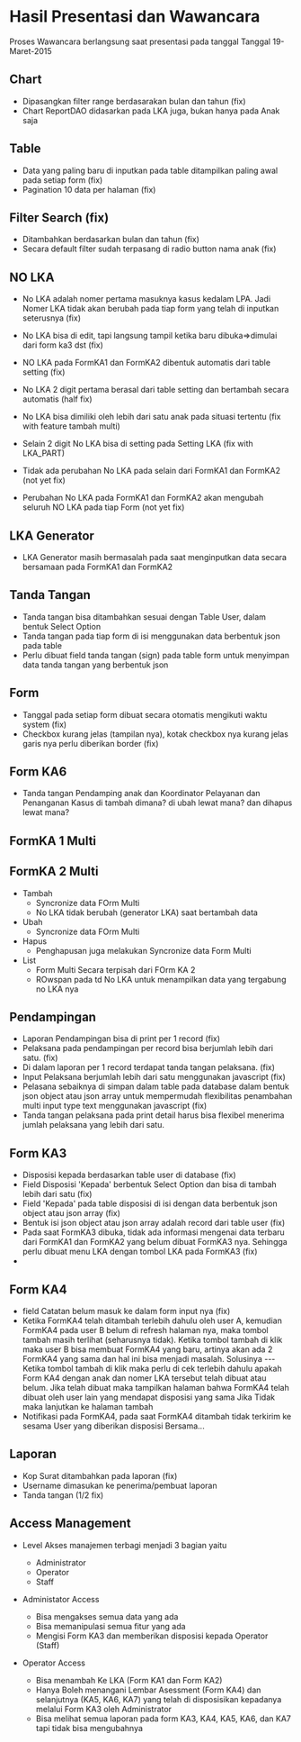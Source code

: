 Hasil Presentasi dan Wawancara
==============================
Proses Wawancara berlangsung saat presentasi pada tanggal Tanggal 19-Maret-2015


Chart
-----
  - Dipasangkan filter range berdasarakan bulan dan tahun (fix)
  - Chart ReportDAO didasarkan pada LKA juga, bukan hanya pada Anak saja


Table
-----
  - Data yang paling baru di inputkan pada table ditampilkan paling awal pada setiap form (fix)
  - Pagination 10 data per halaman (fix)


Filter Search (fix)
-------------
  - Ditambahkan berdasarkan bulan dan tahun (fix)
  - Secara default filter sudah terpasang di radio button nama anak (fix)


NO LKA
------
  - No LKA adalah nomer pertama masuknya kasus kedalam LPA. Jadi Nomer LKA tidak akan berubah
    pada tiap form yang telah di inputkan seterusnya (fix)
  - No LKA bisa di edit, tapi langsung tampil ketika baru dibuka=>dimulai dari form ka3 dst (fix)
  - NO LKA pada FormKA1 dan FormKA2 dibentuk automatis dari table setting (fix)
  - No LKA 2 digit pertama berasal dari table setting dan bertambah secara automatis (half fix)
  - No LKA bisa dimiliki oleh lebih dari satu anak pada situasi tertentu (fix with feature tambah multi)
  - Selain 2 digit No LKA bisa di setting pada Setting LKA (fix with LKA_PART)

  - Tidak ada perubahan No LKA pada selain dari FormKA1 dan FormKA2 (not yet fix)
  - Perubahan No LKA pada FormKA1 dan FormKA2 akan mengubah seluruh NO LKA pada tiap Form (not yet fix)



LKA Generator
-------------
  - LKA Generator masih bermasalah pada saat menginputkan data
    secara bersamaan pada FormKA1 dan FormKA2


Tanda Tangan
------------
  - Tanda tangan bisa ditambahkan sesuai dengan Table User, dalam bentuk Select Option
  - Tanda tangan pada tiap form di isi menggunakan data berbentuk json pada table
  - Perlu dibuat field tanda tangan (sign) pada table form untuk menyimpan
    data tanda tangan yang berbentuk json


Form
----
  - Tanggal pada setiap form dibuat secara otomatis mengikuti waktu system (fix)
  - Checkbox kurang jelas (tampilan nya), kotak checkbox nya
    kurang jelas garis nya perlu diberikan border (fix)


Form KA6
--------
  - Tanda tangan Pendamping anak dan Koordinator Pelayanan dan Penanganan Kasus
    di tambah dimana? di ubah lewat mana? dan dihapus lewat mana?


FormKA 1 Multi
--------------


FormKA 2 Multi
--------------
  - Tambah
    - Syncronize data FOrm Multi
    - No LKA tidak berubah (generator LKA) saat bertambah data
  - Ubah
    - Syncronize data FOrm Multi
  - Hapus
    - Penghapusan juga melakukan Syncronize data Form Multi
  - List
    - Form Multi Secara terpisah dari FOrm KA 2
    - ROwspan pada td No LKA untuk menampilkan data yang tergabung no LKA nya


Pendampingan
------------
  - Laporan Pendampingan bisa di print per 1 record (fix)
  - Pelaksana pada pendampingan per record bisa berjumlah lebih dari satu. (fix)
  - Di dalam laporan per 1 record terdapat tanda tangan pelaksana. (fix)
  - Input Pelaksana berjumlah lebih dari satu menggunakan javascript (fix)
  - Pelasana sebaiknya di simpan dalam table pada database dalam bentuk json object atau json array
    untuk mempermudah flexibilitas penambahan multi input type text menggunakan javascript (fix)
  - Tanda tangan pelaksana pada print detail harus bisa flexibel menerima jumlah
    pelaksana yang lebih dari satu.


Form KA3
--------
  - Disposisi kepada berdasarkan table user di database (fix)
  - Field Disposisi 'Kepada' berbentuk Select Option dan bisa di tambah lebih dari satu (fix)
  - Field 'Kepada' pada table disposisi di isi dengan data berbentuk json object atau json array (fix)
  - Bentuk isi json object atau json array adalah record dari table user (fix)
  - Pada saat FormKA3 dibuka, tidak ada informasi mengenai data terbaru dari FormKA1 dan FormKA2
    yang belum dibuat FormKA3 nya. Sehingga perlu dibuat menu LKA dengan tombol LKA pada FormKA3 (fix)
  -


Form KA4
--------
  - field Catatan belum masuk ke dalam form input nya (fix)
  - Ketika FormKA4 telah ditambah terlebih dahulu oleh user A, kemudian FormKA4
    pada user B belum di refresh halaman nya, maka tombol tambah masih terlihat (seharusnya tidak).
    Ketika tombol tambah di klik maka user B bisa membuat FormKA4 yang baru, artinya akan ada 2 FormKA4
    yang sama dan hal ini bisa menjadi masalah.
    Solusinya --- Ketika tombol tambah di klik maka perlu di cek terlebih dahulu apakah
    Form KA4 dengan anak dan nomer LKA tersebut telah dibuat atau belum.
    Jika telah dibuat maka tampilkan halaman bahwa FormKA4 telah dibuat oleh user lain
    yang mendapat disposisi yang sama
    Jika Tidak maka lanjutkan ke halaman tambah
  - Notifikasi pada FormKA4, pada saat FormKA4 ditambah tidak terkirim
    ke sesama User yang diberikan disposisi Bersama...



Laporan
-------
  - Kop Surat ditambahkan pada laporan (fix)
  - Username dimasukan ke penerima/pembuat laporan
  - Tanda tangan (1/2 fix)


Access Management
-----------------
  - Level Akses manajemen terbagi menjadi 3 bagian yaitu
    - Administrator
    - Operator
    - Staff

  - Administator Access
    - Bisa mengakses semua data yang ada
    - Bisa memanipulasi semua fitur yang ada
    - Mengisi Form KA3 dan memberikan disposisi kepada Operator (Staff)

  - Operator Access
    - Bisa menambah Ke LKA (Form KA1 dan Form KA2)
    - Hanya Boleh menangani Lembar Asessment (Form KA4) dan selanjutnya (KA5, KA6, KA7)
      yang telah di disposisikan kepadanya melalui Form KA3 oleh Administrator
    - Bisa melihat semua laporan pada form KA3, KA4, KA5, KA6, dan KA7 tapi tidak bisa mengubahnya
